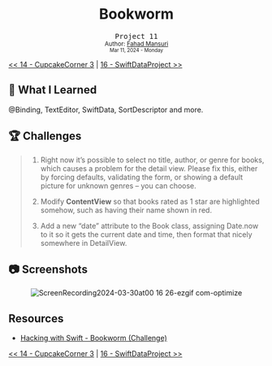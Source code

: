 <div align="center">
  <h1>Bookworm</h1>
  <samp>Project 11</samp>
  <br/>

  <sub>
    Author: <a href="https://github.com/ItsLuciferBC" target="_blank">Fahad Mansuri</a>
    <br>
    <small>Mar 11, 2024 - Monday</small>

  </sub>
</div>

[<< 14 - CupcakeCorner 3](../14%20-%20CupcakeCorner/) | [16 - SwiftDataProject >>](../15%20-%20SwiftDataProject/)

## 📝 What I Learned

@Binding, TextEditor, SwiftData, SortDescriptor and more.


## 🏆 Challenges

> 1. Right now it’s possible to select no title, author, or genre for books, which causes a problem for the detail view. Please fix this, either by forcing defaults, validating the form, or showing a default picture for unknown genres – you can choose.
>
> 1. Modify **ContentView** so that books rated as 1 star are highlighted somehow, such as having their name shown in red.
>
> 1. Add a new “date” attribute to the Book class, assigning Date.now to it so it gets the current date and time, then format that nicely somewhere in DetailView.

## 📷 Screenshots

<div align="center">

![ScreenRecording2024-03-30at00 16 26-ezgif com-optimize](https://github.com/ItsLuciferBC/100SwiftUI/assets/83160142/5d0998be-5dee-4030-8416-e1a3ee32662b)

</div>

## Resources

- [Hacking with Swift - Bookworm (Challenge)](https://www.hackingwithswift.com/books/ios-swiftui/bookworm-wrap-up)

[<< 14 - CupcakeCorner 3](../14%20-%20CupcakeCorner/) | [16 - SwiftDataProject >>](../15%20-%20SwiftDataProject/)
